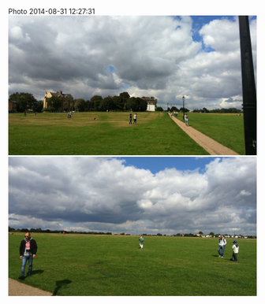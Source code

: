 <!--
title: Photo 2014-08-31 12:27:31
date: Sun Aug 31 2014 13:27:31 GMT+0100 (British Summer Time)
tags: bicycle,tour,black,heath
-->
Photo 2014-08-31 12:27:31
![](96256628092-0.jpg)
![](96256628092-1.jpg)
